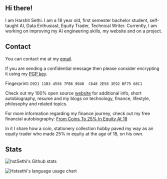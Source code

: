 ## Hi there!

I am Harshit Sethi. I am a 18 year old, first semester bachelor student, self-taught AI, Data Enthusiast, Equity Trader, Technical Writer. Currently, I am working on improving my AI engineering skills, my website and on a project.

## Contact

You can contact me at my [email](mailto:hstsethi@outlook.com). 

If you are sending a confidential message then please consider encrypting it using my [PGP key](https://hstsethi.vercel.app/assets/hst-sethi-key.asc). 

Fingerprint: `D921 11B3 4556 7FB6 9040  C648 2E58 3E92 BF75 68C1`

Check out my 100% open source [website](https://hstsethi.vercel.app) for additional info, short autobiography, resume and my blogs on technology, finance, lifestyle, philosophy and related topics.

For more information regarding my finance journey, check out my free financial autobiography: [From Coins To 25% In Equity At 18](https://hstsethi.vercel.app/posts/finance/from-coins-to-25-equity-at-18)

In it I share how a coin, stationery collection hobby paved my way as an equity trader who made 25% in equity at the age of 18, on his own.

## Stats

![hstSethi's Github stats](https://github-readme-stats.vercel.app/api?username=hstsethi&theme=merko&hide=issues,contribs&hide_rank=true)


![Hstsethi's language usage chart](https://github-readme-stats.vercel.app/api/top-langs/?username=hstsethi&hide=Jupyter%20Notebook,html,tex&layout=compact&theme=merko) 
